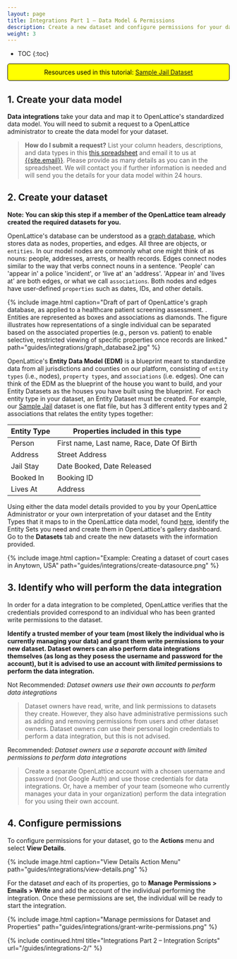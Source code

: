 ```yaml
---
layout: page
title: Integrations Part 1 – Data Model & Permissions
description: Create a new dataset and configure permissions for your data integration. This guide is recommended for dataset owners who are preparing datasets for new integrations.
weight: 3
---
```


* TOC
{:toc}

<div style="color:black; border: 1px solid black; padding: 10px; background-color: yellow; border-radius:5px; text-align: center;">Resources used in this tutorial: 
<a href="../../files/tutorial_2-16-18.zip">Sample Jail Dataset</a></div>

## 1. Create your data model

**Data integrations** take your data and map it to OpenLattice's standardized data model. You will need to submit a request to a OpenLattice administrator to create the data model for your dataset.

> **How do I submit a request?** List your column headers, descriptions, and data types in this [this spreadsheet](/files/DatasetColumnHeaderSubmission.xlsx) and email it to us at [{{site.email}}](mailto:{{site.email}}). Please provide as many details as you can in the spreadsheet. We will contact you if further information is needed and will send you the details for your data model within 24 hours.

## 2. Create your dataset

**Note: You can skip this step if a member of the OpenLattice team already created the required datasets for you.**

OpenLattice's database can be understood as a [graph database](https://en.wikipedia.org/wiki/Graph_database), which stores data as nodes, properties, and edges. All three are objects, or `entities`. In our model nodes are commonly what one might think of as nouns: people, addresses, arrests, or health records. Edges connect nodes similar to the way that verbs connect nouns in a sentence. 'People' can 'appear in' a police 'incident', or 'live at' an 'address'. 'Appear in' and 'lives at' are both edges, or what we call `associations`. Both nodes and edges have user-defined `properties` such as dates, IDs, and other details. 

{%
  include image.html
  caption="Draft of part of OpenLattice's graph database, as applied to a healthcare patient screening assessment. . Entities are represented as boxes and associations as diamonds. The figure illustrates how representations of a single individual can be separated based on the associated properties (e.g., person vs. patient) to enable selective, restricted viewing of specific properties once records are linked."
  path="guides/integrations/graph_database2.jpg"
%}

OpenLattice's __Entity Data Model (EDM)__ is a blueprint meant to standardize data from all jurisdictions and counties on our platform, consisting of `entity types` (i.e., nodes), `property types`, and `associations` (i.e. edges). One can think of the EDM as the blueprint of the house you want to build, and your Entity Datasets as the houses you have built using the blueprint.  For each entity type in your dataset, an Entity Dataset must be created. For example, our [Sample Jail](../../files/tutorial_2-16-18.zip)  dataset is one flat file, but has 3 different entity types and 2 associations that relates the entity types together:

| Entity Type | Properties included in this type                                                            |
|-------------|---------------------------------------------------------------------------------------------|
| Person      | First name, Last name, Race, Date Of Birth |
| Address     | Street Address |
| Jail Stay   | Date Booked, Date Released                                                  |
| Booked In   | Booking ID  |
| Lives At    | Address |    


Using either the data model details provided to you by your OpenLattice Administrator or your own interpretation of your dataset and the Entity Types that it maps to in the OpenLattice data model, found [here](https://staging.openlattice.com/edm/#/entityTypes), identify the Entity Sets you need and create them in OpenLattice's gallery dashboard. Go to the **Datasets** tab and create the new datasets with the information provided. 

{%
  include image.html
  caption="Example: Creating a dataset of court cases in Anytown, USA"
  path="guides/integrations/create-datasource.png"
%}

## 3. Identify who will perform the data integration

In order for a data integration to be completed, OpenLattice verifies that the credentials provided correspond to an individual who has been granted write permissions to the dataset. 

**Identify a trusted member of your team (most likely the individual who is currently managing your data) and grant them write permissions to your new dataset. Dataset owners can also perform data integrations themselves (as long as they posess the username and password for the account), but it is advised to use an account with _limited_ permissions to perform the data integration.**

<span class="bad">Not Recommended:</span> _Dataset owners use their own accounts to perform data integrations_

> Dataset owners have read, write, and link permissions to datasets they create. However, they also have administrative permissions such as adding and removing permissions from users and other dataset owners. Dataset owners _can_ use their personal login credentials to perform a data integration, but this is not advised.

<span class="good">Recommended:</span> _Dataset owners use a separate account with limited permissions to perform data integrations_

> Create a separate OpenLattice account with a chosen username and password (not Google Auth) and use those credentials for data integrations. Or, have a member of your team (someone who currently manages your data in your organization) perform the data integration for you using their own account.

## 4. Configure permissions

To configure permissions for your dataset, go to the **Actions** menu and select **View Details**.

{%
  include image.html
  caption="View Details Action Menu"
  path="guides/integrations/view-details.png"
%}

For the dataset _and_ each of its properties, go to **Manage Permissions > Emails > Write** and add the account of the individual performing the integration. Once these permissions are set, the individual will be ready to start the integration.

{%
  include image.html
  caption="Manage permissions for Dataset and Properties" path="guides/integrations/grant-write-permissions.png"
%}

{%
include continued.html
title="Integrations Part 2 – Integration Scripts"
url="/guides/integrations-2/"
%}
